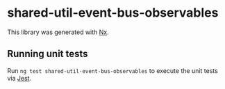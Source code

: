 # shared-util-event-bus-observables

This library was generated with [Nx](https://nx.dev).

## Running unit tests

Run `ng test shared-util-event-bus-observables` to execute the unit tests via [Jest](https://jestjs.io).
